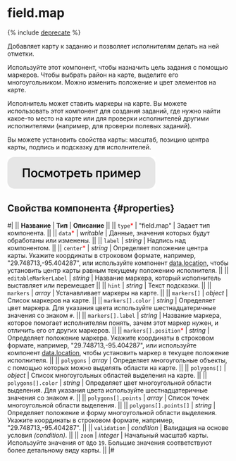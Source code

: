 # field.map

{% include [deprecate](../../_includes/deprecate.md) %}

Добавляет карту к заданию и позволяет исполнителям делать на ней отметки.

Используйте этот компонент, чтобы назначить цель задания с помощью маркеров. Чтобы выбрать район на карте, выделите его многоугольником. Можно изменить положение и цвет элементов на карте.

Исполнитель может ставить маркеры на карте. Вы можете использовать этот компонент для создания заданий, где нужно найти какое-то место на карте или для проверки исполнителей другими исполнителями (например, для проверки полевых заданий).

Вы можете установить свойства карты: масштаб, позицию центра карты, подпись и подсказку для исполнителей.

[![Посмотреть пример в песочнице](../_images/buttons/view-example.svg)](https://ya.cc/t/CtOG5R413tz9Dj)

## Свойства компонента {#properties}

#|
|| **Название** | **Тип** | **Описание** ||
|| `type`<span style="color: red">\*</span> | "field.map" | Задает тип компонента. ||
|| `data`<span style="color: red">\*</span> | _writable_ | Данные, значения которых будут обработаны или изменены. ||
|| `label` | _string_ | Надпись над компонентом. ||
|| `center`<span style="color: red">\*</span> | _string_ | Определяет положение центра карты. Укажите координаты в строковом формате, например, "29.748713,-95.404287", или используйте компонент [data.location](data.location.md), чтобы установить центр карты равным текущему положению исполнителя. ||
|| `editableMarkerLabel` | _string_ | Название маркера, который исполнитель выставляет или перемещает ||
|| `hint` | _string_ | Текст подсказки. ||
|| `markers` | _array_ | Устанавливает маркеры на карте. ||
|| `markers[]` | _object_ | Список маркеров на карте. ||
|| `markers[].color` | _string_ | Определяет цвет маркера. Для указания цвета используйте шестнадцатеричные значения со знаком `#`. ||
|| `markers[].label` | _string_ | Название маркера, которое помогает исполнителям понять, зачем этот маркер нужен, и отличить его от других маркеров. ||
|| `markers[].position`<span style="color: red">\*</span> | _string_ | Определяет положение маркера. Укажите координаты в строковом формате, например, "29.748713,-95.404287", или используйте компонент [data.location](data.location.md), чтобы установить маркер в текущее положение исполнителя. ||
|| `polygons` | _array_ | Определяет многоугольные объекты, с помощью которых можно выделять области на карте. ||
|| `polygons[]` | _object_ | Список многоугольных областей выделения на карте. ||
|| `polygons[].color` | _string_ | Определяет цвет многоугольной области выделения. Для указания цвета используйте шестнадцатеричные значения со знаком `#`. ||
|| `polygons[].points` | _array_ | Список точек многоугольной области выделения. ||
|| `polygons[].points[]` | _string_ | Определяет положение и форму многоугольной области выделения. Укажите координаты в строковом формате, например, "29.748713,-95.404287". ||
|| `validation` | _condition_ | Валидация на основе условия _(condition)_. ||
|| `zoom` | _integer_ | Начальный масштаб карты. Используйте значения от `0`до `19`. Большие значения соответствуют более детальному виду карты. ||
|#
